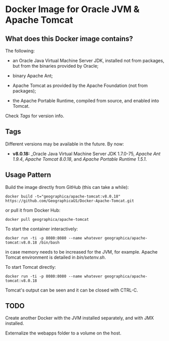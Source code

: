 Docker Image for Oracle JVM & Apache Tomcat
===========================================

What does this Docker image contains?
-------------------------------------
The following:

- an Oracle Java Virtual Machine Server JDK, installed not from packages, but from the binaries provided by Oracle;

- binary Apache Ant;

- Apache Tomcat as provided by the Apache Foundation (not from packages);

- the Apache Portable Runtime, compiled from source, and enabled into Tomcat.

Check _Tags_ for version info.


Tags
----
Different versions may be available in the future. By now:

- __v8.0.18:__ _Oracle Java Virtual Machine Server JDK 1.7.0-75, _Apache Ant 1.9.4_, _Apache Tomcat 8.0.18_, and _Apache Portable Runtime 1.5.1_.

Usage Pattern
-------------
Build the image directly from GitHub (this can take a while):

```Shell
docker build -t="geographica/apache-tomcat:v8.0.18" https://github.com/GeographicaGS/Docker-Apache-Tomcat.git
```

or pull it from Docker Hub:

```Shell
docker pull geographica/apache-tomcat
```

To start the container interactively:

```Shell
docker run -ti -p 8080:8080 --name whatever geographica/apache-tomcat:v8.0.18 /bin/bash
```

in case memory needs to be increased for the JVM, for example. Apache Tomcat environment is detailed in _bin/setenv.sh_.

To start Tomcat directly:

```Shell
docker run -ti -p 8080:8080 --name whatever geographica/apache-tomcat:v8.0.18
```

Tomcat's output can be seen and it can be closed with CTRL-C.

TODO
----
Create another Docker with the JVM installed separately, and with JMX installed.

Externalize the webapps folder to a volume on the host.
